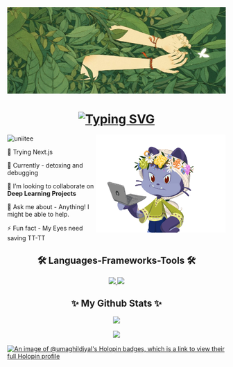 <img src="assets/bushGirl1.jpeg" alt="chillin" width="1800" height="200"/>

<h1 align="center">
  <a href="https://git.io/typing-svg">
    <img src="https://readme-typing-svg.herokuapp.com?font=Fira+Code&weight=500&size=32&duration=5000&pause=950&color=e7dec0&center=true&vCenter=true&random=false&width=435&lines=Hello+There!+;This+is+Uma+Ghildiyal%F0%9F%A6%95" alt="Typing SVG" />
  </a>
</h1>

<img align="right" width="300" src="assets/octocat3.gif" alt="uniitee"  />

<p align="left"> <img src="https://komarev.com/ghpvc/?username=uniitee&label=Profile%20views&color=0e2431&style=flat" alt="uniitee" /> </p>

🔭 Trying Next.js

🌱 Currently - detoxing and debugging

👯 I’m looking to collaborate on **Deep Learning Projects**

💬 Ask me about - Anything! I might be able to help.

⚡ Fun fact - My Eyes need saving TT-TT<br>


<h2 align= "center">🛠️ Languages-Frameworks-Tools 🛠️</h2>

<div align="center">
  <a href="https://skillicons.dev">
      <img src="https://skillicons.dev/icons?i=javascript,react,nodejs,nextjs,html,css,tailwind,mongodb,prisma,tensorflow"/>
      <img src="https://skillicons.dev/icons?i=python,c,cpp,java,mysql,github,figma"/>
  </a>
</div>

<h2 align="center">✨ My Github Stats ✨</h2>
<div align="center">

  ![](https://github-readme-stats.vercel.app/api?username=uniitee&theme=nightowl&hide_border=false&include_all_commits=true&count_private=false&card_width=435&card_height=200)


![](https://github-readme-streak-stats.herokuapp.com/?user=uniitee&theme=nightowl&hide_border=false&card_width=435&card_height=200)

</div>

[![An image of @umaghildiyal's Holopin badges, which is a link to view their full Holopin profile](https://holopin.me/umaghildiyal)](https://holopin.io/@umaghildiyal)
